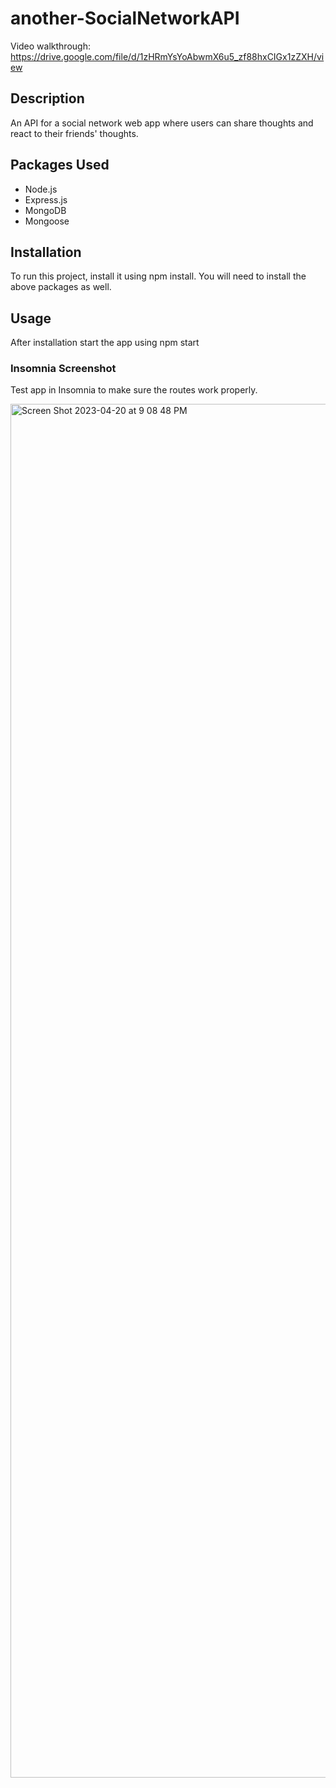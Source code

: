 # another-SocialNetworkAPI

Video walkthrough: https://drive.google.com/file/d/1zHRmYsYoAbwmX6u5_zf88hxCIGx1zZXH/view

## Description

An API for a social network web app where users can share thoughts and react to their friends' thoughts.

## Packages Used
- Node.js
- Express.js
- MongoDB
- Mongoose

## Installation

To run this project, install it using npm install.
You will need to install the above packages as well. 

## Usage 

After installation start the app using npm start

### Insomnia Screenshot
Test app in Insomnia to make sure the routes work properly. 

<img width="2198" alt="Screen Shot 2023-04-20 at 9 08 48 PM" src="https://user-images.githubusercontent.com/118576289/233517410-c9d01c0d-b8f4-4ad2-a40f-9403f28d442b.png">

